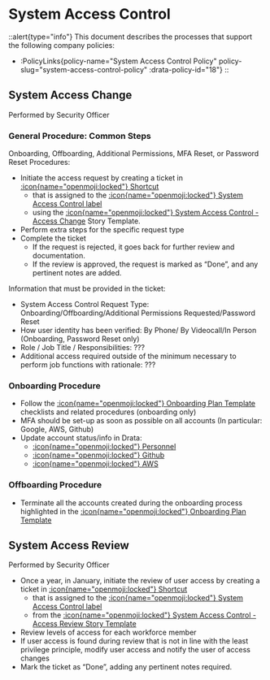 # System Access Control

::alert{type="info"}
This document describes the processes that support the following company policies:
- :PolicyLinks{policy-name="System Access Control Policy" policy-slug="system-access-control-policy" :drata-policy-id="18"}
::


## System Access Change 

Performed by Security Officer

### General Procedure: Common Steps

Onboarding, Offboarding, Additional Permissions, MFA Reset, or Password Reset  Procedures:

- Initiate the access request by creating a ticket in [:icon{name="openmoji:locked"} Shortcut](https://app.shortcut.com/) 
  - that is assigned to the [:icon{name="openmoji:locked"} System Access Control label](https://app.shortcut.com/narrative-security/label/22180) 
  - using the [:icon{name="openmoji:locked"} System Access Control - Access Change](https://app.shortcut.com/narrative-security/stories/new?template_id=642acd0f-9402-4b7b-b327-0ddcac45f4b4) Story Template.
- Perform extra steps for the specific request type
- Complete the ticket
  - If the request is rejected, it goes back for further review and documentation.
  - If the review is approved, the request is marked as “Done”, and any pertinent notes are added.

Information that must be provided in the ticket:
- System Access Control Request Type: Onboarding/Offboarding/Additional Permissions Requested/Password Reset
- How user identity has been verified: By Phone/ By Videocall/In Person (Onboarding, Password Reset only) 
- Role / Job Title / Responsibilities: ???
- Additional access required outside of the minimum necessary to perform job functions with rationale: ???

### Onboarding Procedure
- Follow the [:icon{name="openmoji:locked"} Onboarding Plan Template](https://www.notion.so/narrativeio/Onboarding-Plan-Template-21ef9b53174a4becb373313d1483b2a2) checklists and related procedures (onboarding only)
- MFA should be set-up as soon as possible on all accounts (In particular: Google, AWS, Github)
- Update account status/info in Drata:
  - [:icon{name="openmoji:locked"} Personnel](https://app.drata.com/governance/personnel)
  - [:icon{name="openmoji:locked"} Github](https://app.drata.com/manage-accounts/version-control?clientType=GITHUB)
  - [:icon{name="openmoji:locked"} AWS](https://app.drata.com/manage-accounts/infrastructure?clientType=AWS)
  
### Offboarding Procedure
- Terminate all the accounts created during the onboarding process highlighted in the [:icon{name="openmoji:locked"} Onboarding Plan Template](https://www.notion.so/narrativeio/Onboarding-Plan-Template-21ef9b53174a4becb373313d1483b2a2)

## System Access Review 

Performed by Security Officer

- Once a year, in January, initiate the review of user access by creating a ticket in [:icon{name="openmoji:locked"} Shortcut](https://app.shortcut.com/)
  - that is assigned to the [:icon{name="openmoji:locked"} System Access Control label](https://app.shortcut.com/narrative-security/label/22180) 
  - from the [:icon{name="openmoji:locked"} System Access Control - Access Review Story Template](https://app.shortcut.com/narrative-security/stories/new?template_id=642acecb-21d7-479d-a60a-547dd7107cea)
- Review levels of access for each workforce member
- If user access is found during review that is not in line with the least privilege principle, modify user access and notify the user of access changes
- Mark the ticket as “Done”, adding any pertinent notes required.

